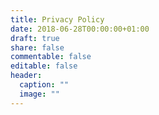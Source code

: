 ```yaml
---
title: Privacy Policy
date: 2018-06-28T00:00:00+01:00
draft: true
share: false
commentable: false
editable: false
header:
  caption: ""
  image: ""
---
```

[Add your privacy policy here and set `draft: false` to publish it. Otherwise, delete this file if you don't need it.]: <>
